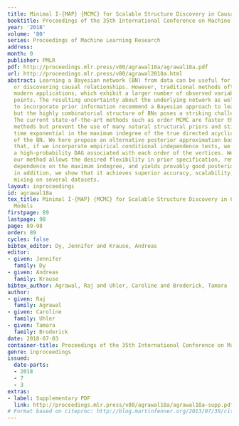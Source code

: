 ```yaml
---
title: Minimal I-{MAP} {MCMC} for Scalable Structure Discovery in Causal {DAG} Models
booktitle: Proceedings of the 35th International Conference on Machine Learning
year: '2018'
volume: '80'
series: Proceedings of Machine Learning Research
address: 
month: 0
publisher: PMLR
pdf: http://proceedings.mlr.press/v80/agrawal18a/agrawal18a.pdf
url: http://proceedings.mlr.press/v80/agrawal2018a.html
abstract: Learning a Bayesian network (BN) from data can be useful for decision-making
  or discovering causal relationships. However, traditional methods often fail in
  modern applications, which exhibit a larger number of observed variables than data
  points. The resulting uncertainty about the underlying network as well as the desire
  to incorporate prior information recommend a Bayesian approach to learning the BN,
  but the highly combinatorial structure of BNs poses a striking challenge for inference.
  The current state-of-the-art methods such as order MCMC are faster than previous
  methods but prevent the use of many natural structural priors and still have running
  time exponential in the maximum indegree of the true directed acyclic graph (DAG)
  of the BN. We here propose an alternative posterior approximation based on the observation
  that, if we incorporate empirical conditional independence tests, we can focus on
  a high-probability DAG associated with each order of the vertices. We show that
  our method allows the desired flexibility in prior specification, removes timing
  dependence on the maximum indegree, and yields provably good posterior approximations;
  in addition, we show that it achieves superior accuracy, scalability, and sampler
  mixing on several datasets.
layout: inproceedings
id: agrawal18a
tex_title: Minimal I-{MAP} {MCMC} for Scalable Structure Discovery in Causal {DAG}
  Models
firstpage: 89
lastpage: 98
page: 89-98
order: 89
cycles: false
bibtex_editor: Dy, Jennifer and Krause, Andreas
editor:
- given: Jennifer
  family: Dy
- given: Andreas
  family: Krause
bibtex_author: Agrawal, Raj and Uhler, Caroline and Broderick, Tamara
author:
- given: Raj
  family: Agrawal
- given: Caroline
  family: Uhler
- given: Tamara
  family: Broderick
date: 2018-07-03
container-title: Proceedings of the 35th International Conference on Machine Learning
genre: inproceedings
issued:
  date-parts:
  - 2018
  - 7
  - 3
extras:
- label: Supplementary PDF
  link: http://proceedings.mlr.press/v80/agrawal18a/agrawal18a-supp.pdf
# Format based on citeproc: http://blog.martinfenner.org/2013/07/30/citeproc-yaml-for-bibliographies/
---
```

